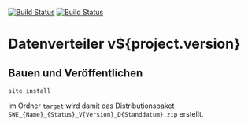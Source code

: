 [![Build Status](https://travis-ci.org/bitctrl/de.bsvrz.dav.dav.svg?branch=master)](https://travis-ci.org/bitctrl/de.bsvrz.dav.dav)
[![Build Status](https://api.bintray.com/packages/bitctrl/maven/de.bsvrz.dav.dav/images/download.svg)](https://bintray.com/bitctrl/maven/de.bsvrz.dav.dav)

Datenverteiler v${project.version}
=====================


Bauen und Veröffentlichen
-------------------------

    site install

Im Ordner `target` wird damit das Distributionspaket
`SWE_{Name}_{Status}_V{Version}_D{Standdatum}.zip` erstellt.
